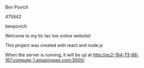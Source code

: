 Ben Povich

475842

benpovich


Welcome to my tic tac toe online website!

This project was created with react and node.js

When the server is running, it will be up at http://ec2-184-73-88-167.compute-1.amazonaws.com:3000/
